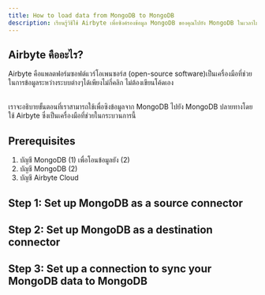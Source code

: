 ```yaml
---
title: How to load data from MongoDB to MongoDB
description: เรียนรู้วิธีใช้ Airbyte เพื่อซิงค์รองข้อมูล MongoDB ของคุณไปยัง MongoDB ในเวลาไม่กี่นาที
---
```


## Airbyte คืออะไร?

Airbyte คือแพลตฟอร์มซอฟต์แวร์โอเพนซอร์ส (open-source software)เป็นเครื่องมือที่ช่วยในการข้อมูลระหว่างระบบต่างๆได้เพียงไม่กี่คลิก ไม่ต้องเขียนโค้ดเอง

<br>
เราจะอธิบายขั้นตอนที่เราสามารถใช้เพื่อซิงข้อมูลจาก MongoDB ไปยัง MongoDB ปลายทางโดยใช้ Airbyte ซึ่งเป็นเครื่องมือที่ช่วยในกระบวนการนี้
<br>

## Prerequisites

1. บัญชี MongoDB (1) เพื่อโอนข้อมูลยัง (2)
2. บัญชี MongoDB (2)
3. บัญชี Airbyte Cloud

## Step 1: Set up MongoDB as a source connector

## Step 2: Set up MongoDB as a destination connector

## Step 3: Set up a connection to sync your MongoDB data to MongoDB
